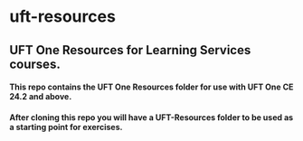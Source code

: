 # uft-resources
## UFT One Resources for Learning Services courses.
#### This repo contains the UFT One Resources folder for use with UFT One CE 24.2 and above.
#### After cloning this repo you will have a UFT-Resources folder to be used as a starting point for exercises.
